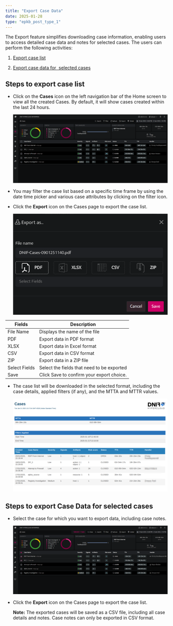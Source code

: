 ```yaml
---
title: "Export Case Data"
date: 2025-01-28
type: "epkb_post_type_1"
---
```


The Export feature simplifies downloading case information, enabling users to access detailed case data and notes for selected cases. The users can perform the following activities:

1. [Export case list](#caselistexport)

3. [Export case data for  selected cases](#caseexportselected)

## **Steps to export case list**

- Click on the **Cases** icon on the left navigation bar of the Home screen to view all the created Cases. By default, it will show cases created within the last 24 hours.  
      
    ![](./Export-Case-Data-img/Export-Case-Data-1.png)  
      
    

- You may filter the case list based on a specific time frame by using the date time picker and various case attributes by clicking on the filter icon.

- Click the **Export** icon on the Cases page to export the case list.   
      
    ![](./Export-Case-Data-img/Export-Case-Data-2.png)  
    

| **Fields** | **Description** |
| --- | --- |
| File Name | Displays the name of the file |
| PDF | Export data in PDF format |
| XLSX | Export data in Excel format |
| CSV | Export data in CSV format |
| ZIP | Export data in a ZIP file |
| Select Fields | Select the fields that need to be exported |
| Save | Click Save to confirm your export choice. |

- The case list will be downloaded in the selected format, including the case details, applied filters (if any), and the MTTA and MTTR values.  
      
    ![](./Export-Case-Data-img/Export-Case-Data-3.png)  
    

## **Steps to export Case Data for selected cases**

- Select the case for which you want to export data, including case notes.  
      
    ![](./Export-Case-Data-img/Export-Case-Data-4.png)  
      
    

- Click the **Export** icon on the Cases page to export the case list.  
      
    **Note:** The exported cases will be saved as a CSV file, including all case details and notes. Case notes can only be exported in CSV format.
